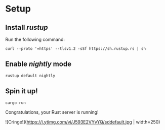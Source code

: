 # Setup

## Install ***rustup***

Run the following command:
```
curl --proto '=https' --tlsv1.2 -sSf https://sh.rustup.rs | sh
```

## Enable ***nightly*** mode
```
rustup default nightly
```

## Spin it up!

```
cargo run
```

Congratulations, your Rust server is running!

![Cringe!](https://i.ytimg.com/vi/J593E2VYvYQ/sddefault.jpg | width=250)
